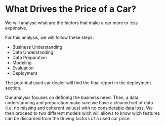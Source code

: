 # What Drives the Price of a Car?

We will analyse what are the factors that make a car more or less expensive. 

For this analysis, we will follow these steps:

- Business Understanding
- Data Understanding
- Data Preparation
- Modeling
- Evaluation
- Deployment

The potential used car dealer will find the final report in the deployment section.

Our analysis focuses on defining the business need. Then, a data understanding and preparation make sure we have a cleaned set of data (i.e. no missing and coherent values) with no considerable data loss. We then proceed to two different models wich will allows to know wich features can be discarded from the driving factors of a used car price.
